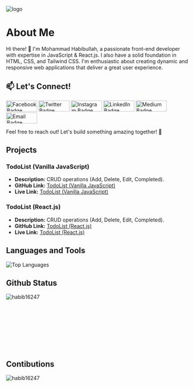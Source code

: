 ![logo](https://camo.githubusercontent.com/48ec00ed4c84e771db4a1db90b56352923a8d644452a32b434d68e97006c9337/68747470733a2f2f63686b736b696c6c732e636f6d2f77702d636f6e74656e742f75706c6f6164732f323032302f30342f504e432d416e696d617465642d42616e6e6572732e676966)
# About Me

Hi there! 👋 I'm Mohammad Habibullah, a passionate front-end developer with expertise in JavaScript & React.js. I also have a solid foundation in HTML, CSS, and Tailwind CSS. I'm enthusiastic about creating dynamic and responsive web applications that deliver a great user experience.


## 📫 Let's Connect!

[<img src="https://img.shields.io/badge/-Facebook-1877F2?style=flat-square&logo=facebook&logoColor=white" alt="Facebook Badge" width="85" height="30" >]([your_facebook_profile_url](https://www.facebook.com/profile.php?id=100087430404639))
[<img src="https://img.shields.io/badge/-Twitter-1DA1F2?style=flat-square&logo=twitter&logoColor=white" alt="Twitter Badge" width="85" height="30" >](https://twitter.com/MDHabib162470)
[<img src="https://img.shields.io/badge/-Instagram-E4405F?style=flat-square&logo=instagram&logoColor=white" alt="Instagram Badge" width="85" height="30" >](your_instagram_profile_url)
[<img src="https://img.shields.io/badge/-LinkedIn-0A66C2?style=flat-square&logo=linkedin&logoColor=white" alt="LinkedIn Badge" width="85" height="30" >](https://www.linkedin.com/in/md-habibullah-b22643259/)
[<img src="https://img.shields.io/badge/-Medium-12100E?style=flat-square&logo=medium&logoColor=white" alt="Medium Badge" width="85" height="30" >](your_medium_profile_url)
[<img src="https://img.shields.io/badge/-Email-D14836?style=flat-square&logo=gmail&logoColor=white" alt="Email Badge" width="85" height="30" >](mailto:habibullah162470@gmail.com)

Feel free to reach out! Let's build something amazing together! 🚀




## Projects

### TodoList (Vanilla JavaScript)

- **Description:** CRUD operations (Add, Delete, Edit, Completed).
- **GitHub Link:** [TodoList (Vanilla JavaScript)](https://github.com/RashedAbdullah/LogicBuild/tree/main/TodoList)
- **Live Link:** [TodoList (Vanilla JavaScript)](https://logic-build.vercel.app)

### TodoList (React.js)

- **Description:** CRUD operations (Add, Delete, Edit, Completed).
- **GitHub Link:** [TodoList (React.js)](https://github.com/habib16247/Reducer-TodoApp)
- **Live Link:** [TodoList (React.js)](https://reducer-todo-app-ashy.vercel.app/)



## Languages and Tools
<img src="https://github-readme-stats.vercel.app/api/top-langs/?username=habib16247&layout=compact" alt="Top Languages">

## Github Status
<p>&nbsp;<img align="left" src="https://github-readme-stats.vercel.app/api?username=habib16247&show_icons=true&locale=en" alt="habib16247"/></p>


<br/>
<br/>
<br/>
<br/>
<br/>
<br/>
<br/>

## Contibutions
<img align="center" src="https://github-readme-streak-stats.herokuapp.com/?user=habib16247&" alt="habib16247" />





